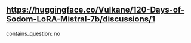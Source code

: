 ## https://huggingface.co/Vulkane/120-Days-of-Sodom-LoRA-Mistral-7b/discussions/1

contains_question: no